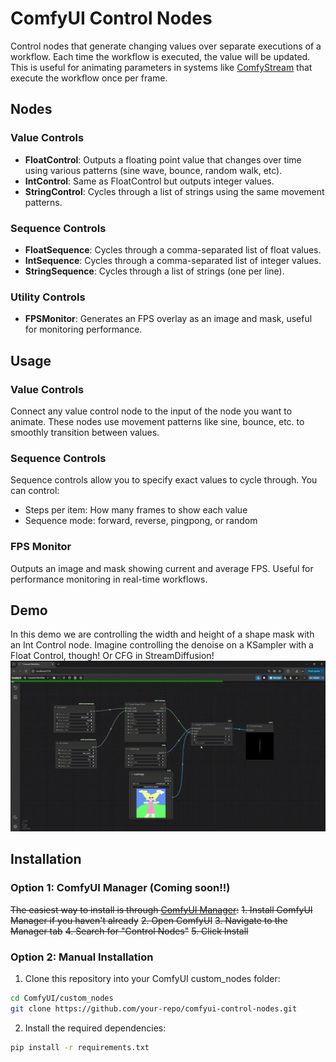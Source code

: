 # ComfyUI Control Nodes

Control nodes that generate changing values over separate executions of a workflow. Each time the workflow is executed, the value will be updated. This is useful for animating parameters in systems like [ComfyStream](https://github.com/yondonfu/comfystream) that execute the workflow once per frame.

## Nodes

### Value Controls
- **FloatControl**: Outputs a floating point value that changes over time using various patterns (sine wave, bounce, random walk, etc).
- **IntControl**: Same as FloatControl but outputs integer values.
- **StringControl**: Cycles through a list of strings using the same movement patterns.

### Sequence Controls
- **FloatSequence**: Cycles through a comma-separated list of float values.
- **IntSequence**: Cycles through a comma-separated list of integer values.
- **StringSequence**: Cycles through a list of strings (one per line).

### Utility Controls
- **FPSMonitor**: Generates an FPS overlay as an image and mask, useful for monitoring performance.

## Usage

### Value Controls
Connect any value control node to the input of the node you want to animate. These nodes use movement patterns like sine, bounce, etc. to smoothly transition between values.

### Sequence Controls
Sequence controls allow you to specify exact values to cycle through. You can control:
- Steps per item: How many frames to show each value
- Sequence mode: forward, reverse, pingpong, or random

### FPS Monitor
Outputs an image and mask showing current and average FPS. Useful for performance monitoring in real-time workflows.

## Demo
In this demo we are controlling the width and height of a shape mask with an Int Control node. Imagine controlling the denoise on a KSampler with a Float Control, though! Or CFG in StreamDiffusion!
![Value Control Demo](assets/ValueControl.gif)

## Installation

### Option 1: ComfyUI Manager (Coming soon!!)
~~The easiest way to install is through [ComfyUI Manager](https://github.com/ltdrdata/ComfyUI-Manager):~~
~~1. Install ComfyUI Manager if you haven't already~~
~~2. Open ComfyUI~~
~~3. Navigate to the Manager tab~~
~~4. Search for "Control Nodes"~~
~~5. Click Install~~

### Option 2: Manual Installation
1. Clone this repository into your ComfyUI custom_nodes folder:
```bash
cd ComfyUI/custom_nodes
git clone https://github.com/your-repo/comfyui-control-nodes.git
```

2. Install the required dependencies:
```bash
pip install -r requirements.txt
```